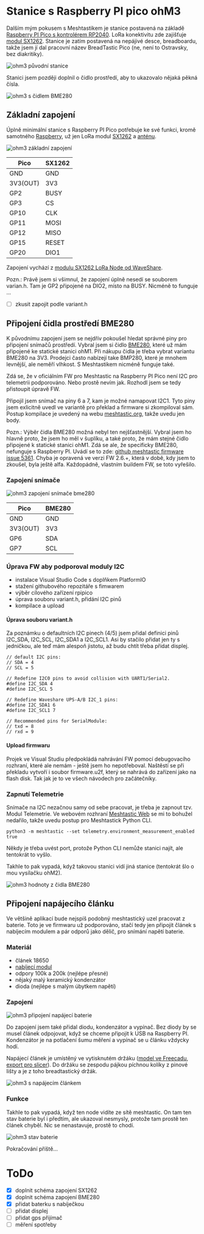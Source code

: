 # Stanice s Raspberry PI pico ohM3

Dalším mým pokusem s Meshtastikem je stanice postavená na základě [Raspberry PI Pico s kontrolérem RP2040](https://www.raspberrypi.com/documentation/microcontrollers/pico-series.html#pico-1-family). LoRa konektivitu zde zajišťuje [modul SX1262](https://www.aliexpress.com/item/1005005868418525.html?spm=a2g0o.order_list.order_list_main.59.3e601802HxDH7p). Stanice je zatím postavená na nepájivé desce, breadboardu, takže jsem jí dal pracovní název BreadTastic Pico (ne, není to Ostravsky, bez diakritiky).

![ohm3 původní stanice](../www/img/ohm3_breadtastic_pico.jpg)

Stanici jsem později doplnil o čidlo prostředí, aby to ukazovalo nějaká pěkná čísla.

![ohm3 s čidlem BME280](../www/img/ohm3_bme280.jpg)

## Základní zapojení

Úplně minimální stanice s Raspberry PI Pico potřebuje ke své funkci, kromě samotného [Raspberry](https://www.raspberrypi.com/documentation/microcontrollers/pico-series.html#pico-1-family), už jen LoRa modul [SX1262](https://www.aliexpress.com/item/1005005868418525.html?spm=a2g0o.order_list.order_list_main.59.3e601802HxDH7p) a [anténu](https://www.aliexpress.com/item/32957518009.html?spm=a2g0o.order_list.order_list_main.75.19f61802j9j96w).

![ohm3 základní zapojení](../www/img/ohm3_zakladni_zapojeni.png)

Pico | SX1262
--- | ---
GND | GND
3V3(OUT) | 3V3
GP2 | BUSY
GP3 | CS
GP10 | CLK
GP11 | MOSI
GP12 | MISO
GP15 | RESET
GP20 | DIO1

Zapojení vychází z [modulu SX1262 LoRa Node od WaveShare](https://www.waveshare.com/pico-lora-sx1262-868m.htm).

Pozn.: Právě jsem si všimnul, že zapojení úplně nesedí se souborem varian.h. Tam je GP2 připojené na DIO2, místo na BUSY. Nicméně to funguje ...
- [ ] zkusit zapojit podle variant.h

## Připojení čidla prostředí BME280

K původnímu zapojení jsem se nejdřív pokoušel hledat správné piny pro připojení snímačů prostředí. Vybral jsem si čidlo [BME280](https://www.aliexpress.com/item/1005004527984343.html?spm=a2g0o.order_list.order_list_main.127.19f61802j9j96w), které už mám připojené ke statické stanici ohM1. Při nákupu čidla je třeba vybrat variantu BME280 na 3V3. Prodejci často nabízejí take BMP280, které je mnohem levnější, ale neměří vlhkost. S Meshtastikem nicméně funguje také.

Zdá se, že v oficiálním FW pro Meshtastic na Raspberry PI Pico není I2C pro telemetrii podporováno. Nebo prostě nevím jak. Rozhodl jsem se tedy přistoupit úpravě FW.

Připojil jsem snímač na piny 6 a 7, kam je možné namapovat I2C1. Tyto piny jsem exlicitně uvedl ve variantě pro překlad a firmware si zkompiloval sám. Postup kompilace je uvedený na webu [meshtastic.org](https://meshtastic.org/docs/development/firmware/build/), takže uvedu jen body.

Pozn.: Výběr čidla BME280 možná nebyl ten nejšťastnější. Vybral jsem ho hlavně proto, že jsem ho měl v šuplíku, a také proto, že mám stejné čidlo připojené k statické stanici ohM1. Zdá se ale, že specificky BME280, nefunguje s Raspberry PI. Uvádí se to zde: [github meshtastic firmware issue 5361](https://github.com/meshtastic/firmware/issues/5361). Chyba je opravená ve verzi FW 2.6.+, která v době, kdy jsem to zkoušel, byla ještě alfa. Každopádně, vlastním buildem FW, se toto vyřešilo.

### Zapojení snímače

![ohm3 zapojení snímače bme280](../www/img/ohm3_pripojeni_bme280.png)

Pico | BME280
--- | ---
GND | GND
3V3(OUT) | 3V3
GP6 | SDA
GP7 | SCL

### Úprava FW aby podporoval moduly I2C

- instalace Visual Studio Code s doplňkem PlatformIO
- stažení githubového repozitáře s fimwarem
- výběr cílového zařízení rpipico
- úprava souboru variant.h, přidání I2C pinů
- kompilace a upload

#### Úprava souboru variant.h

Za poznámku o defaultních I2C pinech (4/5) jsem přidal definici pinů I2C_SDA, I2C_SCL, I2C_SDA1 a I2C_SCL1. Asi by stačilo přidat jen ty s jedničkou, ale teď mám alespoň jistotu, až budu chtít třeba přidat displej.

```code
// default I2C pins:
// SDA = 4
// SCL = 5

// Redefine I2C0 pins to avoid collision with UART1/Serial2.
#define I2C_SDA 4
#define I2C_SCL 5

// Redefine Waveshare UPS-A/B I2C_1 pins:
#define I2C_SDA1 6
#define I2C_SCL1 7

// Recommended pins for SerialModule:
// txd = 8
// rxd = 9
```

#### Upload firmwaru

Projek ve Visual Studiu předpokládá nahrávání FW pomocí debugovacího rozhraní, které ale nemám - ještě jsem ho nepotřeboval. Naštěstí se při překladu vytvoří i soubor firmware.u2f, který se nahrává do zařízení jako na flash disk. Tak jak je to ve všech návodech pro začátečníky.

### Zapnutí Telemetrie

Snímače na I2C nezačnou samy od sebe pracovat, je třeba je zapnout tzv. Modul Telemetrie. Ve webovém rozhraní [Meshtastic Web](https://client.meshtastic.org/) se mi to bohužel nedařilo, takže uvedu postup pro Meshtastick Python CLI.

```code
python3 -m meshtastic --set telemetry.environment_measurement_enabled true
```

Někdy je třeba uvést port, protože Python CLI nemůže stanici najít, ale tentokrát to vyšlo.

Takhle to pak vypadá, když takovou stanici vidí jiná stanice (tentokrát šlo o mou vysílačku ohM2).

![ohm3 hodnoty z čidla BME280](../www/img/ohm3_environment_values_bme280.jpg)

## Připojení napájecího článku

Ve většině aplikací bude nejspíš podobný meshtastický uzel pracovat z baterie. Toto je ve firmwaru už podporováno, stačí tedy jen připojit článek s nabíjecím modulem a pár odporů jako dělič, pro snímání napětí baterie.

### Materiál

- článek 18650
- [nabíjecí modul](https://www.aliexpress.com/item/1005001688742632.html?spm=a2g0o.order_list.order_list_main.43.1a441802W3wg30)
- odpory 100k a 200k (nejlépe přesné)
- nějaký malý keramický kondenzátor
- dioda (nejlépe s malým úbytkem napětí)

### Zapojení

![ohm3 připojení napájecí baterie](../www/img/ohm3_pripojeni_baterie.png)

Do zapojení jsem také přidal diodu, kondenzátor a vypínač. Bez diody by se musel článek odpojovat, když se chceme připojit k USB na Raspberry PI. Kondenzátor je na potlačení šumu měření a vypínač se u článku vždycky hodí.

Napájecí článek je umístěný ve vytisknutém držáku ([model ve Freecadu](./model/breadboard_batery_holder.FCStd), [export pro slicer](./model/breadboard_batery_holder.3fm)). Do držáku se zespodu pájkou píchnou kolíky z pinové lišty a je z toho breadtastický držák.

![ohm3 s napájecím článkem](../www/img/ohm3_battery.jpg)

### Funkce

Takhle to pak vypadá, když ten node vidíte ze sítě meshtastic. On tam ten stav baterie byl i předtím, ale ukazoval nesmysly, protože tam prostě ten článek chyběl. Nic se nenastavuje, prostě to chodí.

![ohm3 stav baterie](../www/img/ohm3_battery_status.jpg)


Pokračování příště...

# ToDo

- [x] doplnit schéma zapojení SX1262
- [x] doplnit schéma zapojení BME280
- [x] přidat baterku s nabíječkou
- [ ] přidat displej
- [ ] přidat gps přijímač
- [ ] měření spotřeby
